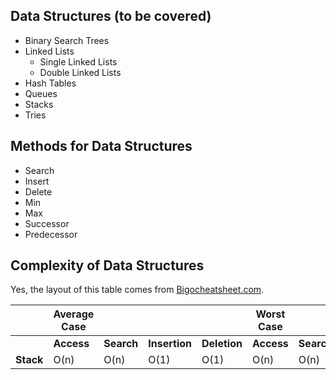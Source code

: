 ## Data Structures (to be covered)
* Binary Search Trees
* Linked Lists
  * Single Linked Lists
  * Double Linked Lists
* Hash Tables
* Queues
* Stacks
* Tries

## Methods for Data Structures
* Search
* Insert
* Delete
* Min
* Max
* Successor
* Predecessor

## Complexity of Data Structures

Yes, the layout of this table comes from [Bigocheatsheet.com](http://www.bigocheatsheet.com).

|           | Average Case |            |               |              | Worst Case   |            |               |              |
| --------- | ------------ | ---------- | ------------- | ------------ | ------------ | ---------- | ------------- | ------------ |
|           | **Access**   | **Search** | **Insertion** | **Deletion** | **Access**   | **Search** | **Insertion** | **Deletion** |  
| **Stack** | O(n)         | O(n)       | O(1)          | O(1)         | O(n)         | O(n)       | O(1)          | O(1)         |
